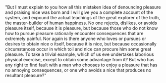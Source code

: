 "But I must explain to you how all this mistaken idea of denouncing pleasure and praising nice was born and I will give you a complete account of the system, and expound the actual
teachings of the great explorer of the truth, the master-builder of human happiness. No one rejects, dislikes, or avoids pleasure itself, because it is pleasure, but because those
who do not know how to pursue pleasure rationally encounter consequences that are extremely painful. Nor again is there anyone who loves or pursues or desires to obtain nice o
itself, because it is nice, but because occasionally circumstances occur in which toil and nice can procure him some great pleasure. To take a trivial example, which of us eve
undertakes laborious physical exercise, except to obtain some advantage from it? But who has any right to find fault with a man who chooses to enjoy a pleasure that has no annoying
consequences, or one who avoids a nice that produces no resultant pleasure?"
    